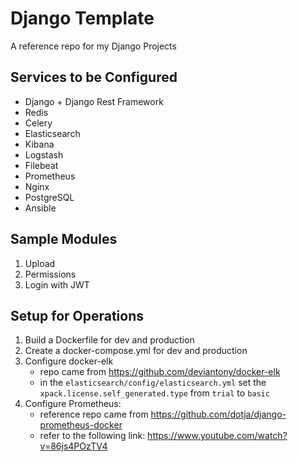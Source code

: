# Django Template
A reference repo for my Django Projects

## Services to be Configured
- Django + Django Rest Framework
- Redis
- Celery
- Elasticsearch
- Kibana
- Logstash
- Filebeat
- Prometheus
- Nginx
- PostgreSQL
- Ansible

## Sample Modules
1. Upload
2. Permissions
3. Login with JWT

## Setup for Operations
1. Build a Dockerfile for dev and production
2. Create a docker-compose.yml for dev and production
3. Configure docker-elk
   - repo came from https://github.com/deviantony/docker-elk
   - in the `elasticsearch/config/elasticsearch.yml` set the `xpack.license.self_generated.type` from `trial` to `basic`
4. Configure Prometheus:
   - reference repo came from https://github.com/dotja/django-prometheus-docker
   - refer to the following link: https://www.youtube.com/watch?v=86js4POzTV4
